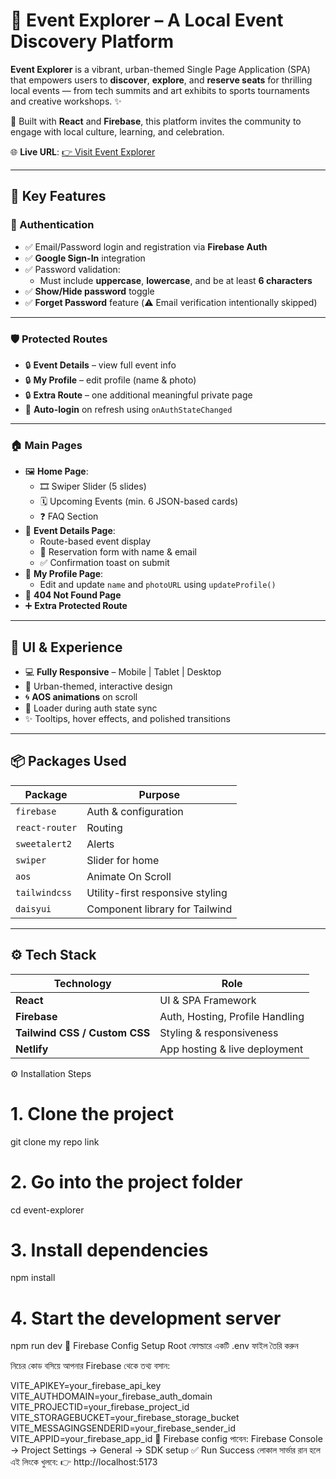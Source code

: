 # 🎉 Event Explorer – A Local Event Discovery Platform

**Event Explorer** is a vibrant, urban-themed Single Page Application (SPA) that empowers users to **discover**, **explore**, and **reserve seats** for thrilling local events — from tech summits and art exhibits to sports tournaments and creative workshops. ✨

🚀 Built with **React** and **Firebase**, this platform invites the community to engage with local culture, learning, and celebration.

🌐 **Live URL**: [👉 Visit Event Explorer](https://b11-assaignment-9.netlify.app/)

---

## 🌟 Key Features

### 🔐 Authentication

- ✅ Email/Password login and registration via **Firebase Auth**
- ✅ **Google Sign-In** integration
- ✅ Password validation:
  - Must include **uppercase**, **lowercase**, and be at least **6 characters**
- ✅ **Show/Hide password** toggle
- ✅ **Forget Password** feature (⚠️ Email verification intentionally skipped)

---

### 🛡️ Protected Routes

- 🔒 **Event Details** – view full event info
- 🔒 **My Profile** – edit profile (name & photo)
- 🔒 **Extra Route** – one additional meaningful private page
- 🔁 **Auto-login** on refresh using `onAuthStateChanged`

---

### 🏠 Main Pages

- 🖼️ **Home Page**:
  - 🎞️ Swiper Slider (5 slides)
  - 🗓️ Upcoming Events (min. 6 JSON-based cards)
  - ❓ FAQ Section
- 📄 **Event Details Page**:
  - Route-based event display
  - 📝 Reservation form with name & email
  - ✅ Confirmation toast on submit
- 👤 **My Profile Page**:
  - Edit and update `name` and `photoURL` using `updateProfile()`
- 🧭 **404 Not Found Page**
- ➕ **Extra Protected Route**

---

## 💅 UI & Experience

- 💻 **Fully Responsive** – Mobile | Tablet | Desktop
- 🎨 Urban-themed, interactive design
- 🌀 **AOS animations** on scroll
- 🔄 Loader during auth state sync
- ✨ Tooltips, hover effects, and polished transitions

---

## 📦 Packages Used

| Package        | Purpose                          |
| -------------- | -------------------------------- |
| `firebase`     | Auth & configuration             |
| `react-router` | Routing                          |
| `sweetalert2`  | Alerts                           |
| `swiper`       | Slider for home                  |
| `aos`          | Animate On Scroll                |
| `tailwindcss`  | Utility-first responsive styling |
| `daisyui`      | Component library for Tailwind   |

---

## ⚙️ Tech Stack

| Technology                    | Role                            |
| ----------------------------- | ------------------------------- |
| **React**                     | UI & SPA Framework              |
| **Firebase**                  | Auth, Hosting, Profile Handling |
| **Tailwind CSS / Custom CSS** | Styling & responsiveness        |
| **Netlify**                   | App hosting & live deployment   |

⚙️ Installation Steps

# 1. Clone the project
git clone my repo link

# 2. Go into the project folder
cd event-explorer

# 3. Install dependencies
npm install

# 4. Start the development server
npm run dev
🔑 Firebase Config Setup
Root ফোল্ডারে একটি .env ফাইল তৈরি করুন

নিচের কোড বসিয়ে আপনার Firebase থেকে তথ্য বসান:

VITE_APIKEY=your_firebase_api_key
VITE_AUTHDOMAIN=your_firebase_auth_domain
VITE_PROJECTID=your_firebase_project_id
VITE_STORAGEBUCKET=your_firebase_storage_bucket
VITE_MESSAGINGSENDERID=your_firebase_sender_id
VITE_APPID=your_firebase_app_id
📌 Firebase config পাবেন: Firebase Console → Project Settings → General → SDK setup
✅ Run Success
লোকাল সার্ভার রান হলে এই লিংকে খুলবে:
👉 http://localhost:5173
